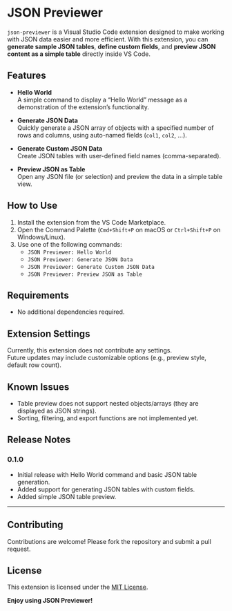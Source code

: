 # JSON Previewer

`json-previewer` is a Visual Studio Code extension designed to make working with JSON data easier and more efficient. With this extension, you can **generate sample JSON tables**, **define custom fields**, and **preview JSON content as a simple table** directly inside VS Code.

## Features

- **Hello World**  
  A simple command to display a “Hello World” message as a demonstration of the extension’s functionality.

- **Generate JSON Data**  
  Quickly generate a JSON array of objects with a specified number of rows and columns, using auto-named fields (`col1`, `col2`, …).

- **Generate Custom JSON Data**  
  Create JSON tables with user-defined field names (comma-separated).

- **Preview JSON as Table**  
  Open any JSON file (or selection) and preview the data in a simple table view.

## How to Use

1. Install the extension from the VS Code Marketplace.
2. Open the Command Palette (`Cmd+Shift+P` on macOS or `Ctrl+Shift+P` on Windows/Linux).
3. Use one of the following commands:
   - `JSON Previewer: Hello World`
   - `JSON Previewer: Generate JSON Data`
   - `JSON Previewer: Generate Custom JSON Data`
   - `JSON Previewer: Preview JSON as Table`

## Requirements

- No additional dependencies required.

## Extension Settings

Currently, this extension does not contribute any settings.  
Future updates may include customizable options (e.g., preview style, default row count).

## Known Issues

- Table preview does not support nested objects/arrays (they are displayed as JSON strings).
- Sorting, filtering, and export functions are not implemented yet.

## Release Notes

### 0.1.0

- Initial release with Hello World command and basic JSON table generation.
- Added support for generating JSON tables with custom fields.
- Added simple JSON table preview.

---

## Contributing

Contributions are welcome! Please fork the repository and submit a pull request.

## License

This extension is licensed under the [MIT License](LICENSE).

**Enjoy using JSON Previewer!**

